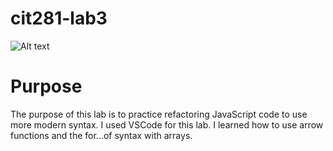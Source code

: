 # cit281-lab3

![Alt text](https://github.com/kbash-uo/cit281-lab3/assets/170210333/e087d869-581d-4597-a9eb-73243b82051c)

# Purpose
The purpose of this lab is to practice refactoring JavaScript code to use more modern syntax. I used VSCode for this lab. I learned how to use arrow functions and the for...of syntax with arrays.

